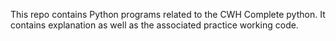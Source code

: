 This repo contains Python programs related to the CWH Complete python.
It contains explanation as well as the associated practice working code.